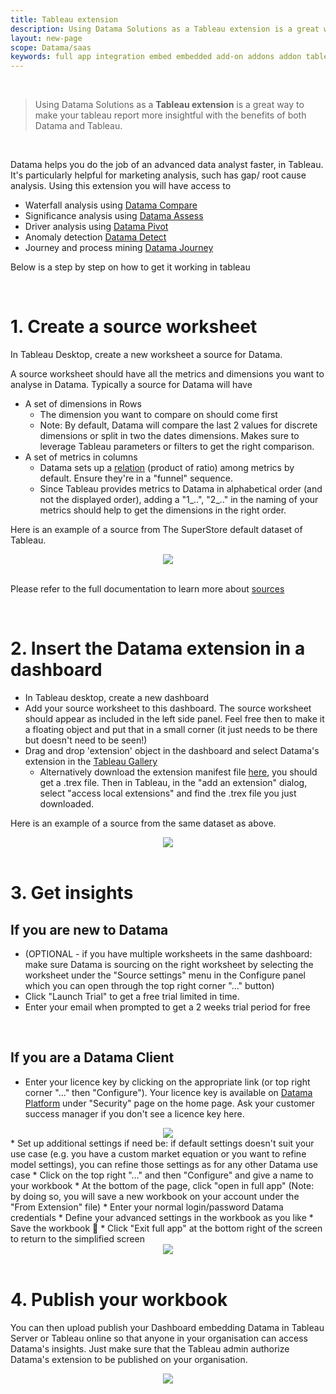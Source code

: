 ```yaml
---
title: Tableau extension
description: Using Datama Solutions as a Tableau extension is a great way to make your tableau report more insightful with the benefits of both Datama and Tableau.
layout: new-page
scope: Datama/saas
keywords: full app integration embed embedded add-on addons addon tableau Tableau
---
```


<br>

> Using Datama Solutions as a **Tableau extension** is a great way to make your tableau report more insightful with the benefits of both Datama and Tableau.

<br>

Datama helps you do the job of an advanced data analyst faster, in Tableau.
It's particularly helpful for marketing analysis, such has gap/ root cause analysis.
Using this extension you will have access to
* Waterfall analysis using [Datama Compare]({{site.url}}/{{site.baseurl}}/core_app/new/compare/compare)
* Significance analysis using [Datama Assess]({{site.url}}/{{site.baseurl}}/core_app/new/assess/assess)
* Driver analysis using [Datama Pivot]({{site.url}}/{{site.baseurl}}/core_app/new/pivot/pivot)
* Anomaly detection [Datama Detect]({{site.url}}/{{site.baseurl}}/core_app/new/detect/detect)
* Journey and process mining [Datama Journey]({{site.url}}/{{site.baseurl}}/core_app/new/journey/journey)

Below is a step by step on how to get it working in tableau

<br>

# 1. Create a source worksheet

In Tableau Desktop, create a new worksheet a source for Datama.

A source worksheet should have all the metrics and dimensions you want to analyse in Datama.
Typically a source for Datama will have
* A set of dimensions in Rows
  - The dimension you want to compare on should come first
  - Note: By default, Datama will compare the last 2 values for discrete dimensions or split in two the dates dimensions. Makes sure to leverage Tableau parameters or filters to get the right comparison.
* A set of metrics in columns
  - Datama sets up a [relation]({{site.url}}/{{site.baseurl}}/core_app/new/interface/subheader/metrics_relation.html) (product of ratio) among metrics by default. Ensure they're in a "funnel" sequence.
  - Since Tableau provides metrics to Datama in alphabetical order (and not the displayed order), adding a "1_..", "2_.." in the naming of your metrics should help to get the dimensions in the right order. 

Here is an example of a source from The SuperStore default dataset of Tableau.

<center><img src="{{site.url}}/{{site.baseurl}}/core_app/new/integration/images/tableau_source.png"/></center>

<br>

Please refer to the full documentation to learn more about [sources]({{site.url}}/{{site.baseurl}}/core_app/new/prep/dataset.html)

<br>

# 2. Insert the Datama extension in a dashboard

* In Tableau desktop, create a new dashboard 
* Add your source worksheet to this dashboard. The source worksheet should appear as included in the left side panel. Feel free then to make it a floating object and put that in a small corner (it just needs to be there but doesn't need to be seen!)
* Drag and drop 'extension' object in the dashboard and select Datama's extension in the [Tableau Gallery](https://extensiongallery.tableau.com/extensions) 
    - Alternatively download the extension manifest file <a id="download-tableau-full-extension" href="#" target="_blank"> here</a>, you should get a .trex file. Then in Tableau, in the "add an extension" dialog, select "access local extensions" and find the .trex file you just downloaded.

Here is an example of a source from the same dataset as above.

<center><img src="{{site.url}}/{{site.baseurl}}/core_app/new/integration/images/tableau_dashboard.png"/></center>

<br>

# 3. Get insights

## If you are new to Datama

* (OPTIONAL - if you have multiple worksheets in the same dashboard: make sure Datama is sourcing on the right worksheet by selecting the worksheet under the "Source settings" menu in the Configure panel which you can open through the top right corner "..." button) 
* Click "Launch Trial" to get a free trial limited in time. 
* Enter your email when prompted to get a 2 weeks trial period for free

<br>

## If you are a Datama Client

* Enter your licence key by clicking on the appropriate link (or top right corner "..." then "Configure"). Your licence key is available on [Datama Platform](https://app.datama.io) under "Security" page on the home page. Ask your customer success manager if you don't see a licence key here.
<center><img src="{{site.url}}/{{site.baseurl}}/core_app/new/integration/images/licence_key_tableau.png"/></center>
* Set up additional settings if need be: if default settings doesn't suit your use case (e.g. you have a custom market equation or you want to refine model settings), you can refine those settings as for any other Datama use case    
    * Click on the top right "..." and then "Configure" and give a name to your workbook
    * At the bottom of the page, click "open in full app" (Note: by doing so, you will save a new workbook on your account under the "From Extension" file)
    * Enter your normal login/password Datama credentials
    * Define your advanced settings in the workbook as you like
    * Save the workbook 💾
    * Click "Exit full app" at the bottom right of the screen to return to the simplified screen 
<center><img src="{{site.url}}/{{site.baseurl}}/core_app/new/integration/images/open_full_app.png"/></center>

<br>

# 4. Publish your workbook

You can then upload publish your Dashboard embedding Datama in Tableau Server or Tableau online so that anyone in your organisation can access Datama's insights.
Just make sure that the Tableau admin authorize Datama's extension to be published on your organisation. 

<center><img src="{{site.url}}/{{site.baseurl}}/core_app/new/integration/images/Tableau_gif.gif"/></center>
